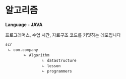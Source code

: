 # 알고리즘
**Language - JAVA**

프로그래머스, 수업 시간, 자료구조 코드를 커밋하는 레포입니다

```
scr
 ㄴ com.company
 		ㄴ Algorithm
 				ㄴ datastructure
 				ㄴ lesson
 				ㄴ programmers
		
```


